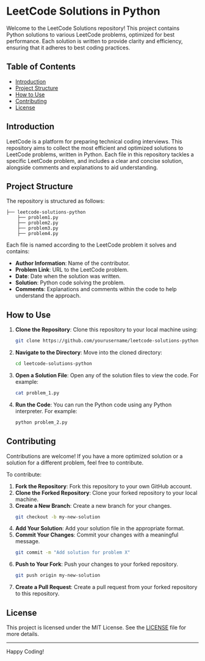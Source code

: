 # LeetCode Solutions in Python

Welcome to the LeetCode Solutions repository! This project contains Python solutions to various LeetCode problems, optimized for best performance. Each solution is written to provide clarity and efficiency, ensuring that it adheres to best coding practices.

## Table of Contents

- [Introduction](#introduction)
- [Project Structure](#project-structure)
- [How to Use](#how-to-use)
- [Contributing](#contributing)
- [License](#license)

## Introduction

LeetCode is a platform for preparing technical coding interviews. This repository aims to collect the most efficient and optimized solutions to LeetCode problems, written in Python. Each file in this repository tackles a specific LeetCode problem, and includes a clear and concise solution, alongside comments and explanations to aid understanding.

## Project Structure

The repository is structured as follows:
``` 
├── leetcode-solutions-python
    ├── problem1.py
    ├── problem2.py
    ├── problem3.py
    ├── problem4.py

```

Each file is named according to the LeetCode problem it solves and contains:

- **Author Information**: Name of the contributor.
- **Problem Link**: URL to the LeetCode problem.
- **Date**: Date when the solution was written.
- **Solution**: Python code solving the problem.
- **Comments**: Explanations and comments within the code to help understand the approach.

## How to Use

1. **Clone the Repository**: Clone this repository to your local machine using:
    ```bash
    git clone https://github.com/yourusername/leetcode-solutions-python.git
    ```
2. **Navigate to the Directory**: Move into the cloned directory:
    ```bash
    cd leetcode-solutions-python
    ```
3. **Open a Solution File**: Open any of the solution files to view the code. For example:
    ```bash
    cat problem_1.py
    ```

4. **Run the Code**: You can run the Python code using any Python interpreter. For example:
    ```bash
    python problem_2.py
    ```

## Contributing

Contributions are welcome! If you have a more optimized solution or a solution for a different problem, feel free to contribute.

To contribute:

1. **Fork the Repository**: Fork this repository to your own GitHub account.
2. **Clone the Forked Repository**: Clone your forked repository to your local machine.
3. **Create a New Branch**: Create a new branch for your changes.
    ```bash
    git checkout -b my-new-solution
    ```
4. **Add Your Solution**: Add your solution file in the appropriate format.
5. **Commit Your Changes**: Commit your changes with a meaningful message.
    ```bash
    git commit -m "Add solution for problem X"
    ```
6. **Push to Your Fork**: Push your changes to your forked repository.
    ```bash
    git push origin my-new-solution
    ```
7. **Create a Pull Request**: Create a pull request from your forked repository to this repository.

## License

This project is licensed under the MIT License. See the [LICENSE](LICENSE) file for more details.

---

Happy Coding!